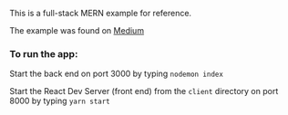 This is a full-stack MERN example for reference.

The example was found on [Medium](https://medium.com/swlh/how-to-create-your-first-mern-mongodb-express-js-react-js-and-node-js-stack-7e8b20463e66)

### To run the app:

Start the back end on port 3000 by typing
```nodemon index```

Start the React Dev Server (front end) from the `client` directory on port 8000 by typing
```yarn start```
